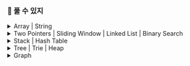 ### 🥕 풀 수 있지

<details>
<summary> Array | String </summary>
<div markdown="1">


- ✅ **필수**
  - [x]  [[Array / String] Merge Sorted Array](https://velog.io/@haden/LeetCode-88.-Merge-Sorted-Array)
  - [x]  [[Array / String] Remove Element](https://velog.io/@haden/LeetCode-27.-Remove-Element)
  - [x]  [[Array / String] Remove Duplicates from Sorted Array](https://velog.io/@haden/LeetCode-26.-Remove-Duplicates-from-Sorted-Array)
  - [x]  [[Array / String] Remove Duplicates from Sorted Array II](https://velog.io/@haden/LeetCode-80.-Remove-Duplicates-from-Sorted-Array-II)
  - [x]  [[Array / String] Majority Element](https://velog.io/@haden/LeetCode-169.-Majority-Element)
  - [x]  [[Array / String] Rotate Array](https://velog.io/@haden/LeetCode-189.-Rotate-Array-7lgt6x76)
  - [x]  [[Array / String] Best Time to Buy and Sell Stock](https://velog.io/@haden/LeetCode-121.-Best-Time-to-Buy-and-Sell-Stock)
  - [x]  [[Array / String] Best Time to Buy and Sell Stock II](https://velog.io/@haden/LeetCode-122.-Best-Time-to-Buy-and-Sell-Stock-II)
  - [x]  [[Array / String] Jump Game](https://velog.io/@haden/LeetCode-55.-Jump-Game)
- ☑️ **선택**
  - [ ]  [[Array / String] Jump Game II](https://leetcode.com/problems/jump-game-ii/?envType=study-plan-v2&envId=top-interview-150)
  - [ ]  [[Array / String] H-Index](https://leetcode.com/problems/h-index/?envType=study-plan-v2&envId=top-interview-150)
  - [ ]  [[Array / String] Insert Delete GetRandom O(1)](https://leetcode.com/problems/insert-delete-getrandom-o1/?envType=study-plan-v2&envId=top-interview-150)
  - [ ]  [[Array / String] Product of Array Except Self](https://leetcode.com/problems/product-of-array-except-self/?envType=study-plan-v2&envId=top-interview-150)
  - [ ]  [[Array / String] Gas Station](https://leetcode.com/problems/gas-station/?envType=study-plan-v2&envId=top-interview-150)
  - [ ]  [[Array / String] Candy](https://leetcode.com/problems/candy/?envType=study-plan-v2&envId=top-interview-150)
  - [ ]  [[Array / String] Integer to Roman](https://leetcode.com/problems/integer-to-roman/?envType=study-plan-v2&envId=top-interview-150)
  - [ ]  [[Array / String] Reverse Words in a String](https://leetcode.com/problems/reverse-words-in-a-string/?envType=study-plan-v2&envId=top-interview-150)
  - [ ]  [[Array / String] Zigzag Conversion](https://leetcode.com/problems/zigzag-conversion/?envType=study-plan-v2&envId=top-interview-150)
</div>
</details>


<details>
<summary> Two Pointers | Sliding Window | Linked List | Binary Search </summary>
<div markdown="1">

- ✅ **필수**
  - [x]  [[Two Pointers] Valid Palindrome](https://velog.io/@haden/LeetCode-125.-Valid-Palindrome)
  - [x]  [[Two Pointers] Two Sum II - Input Array Is Sorted](https://velog.io/@haden/LeetCode-167.-Two-Sum-II-Input-Array-Is-Sorted)
  - [x]  [[Sliding Window] Minimum Size Subarray Sum](https://velog.io/@haden/LeetCode-209.-Minimum-Size-Subarray-Sum)
  - [x]  [[Sliding Window] Longest Substring Without Repeating Characters](https://velog.io/@haden/LeetCode-3.-Longest-Substring-Without-Repeating-Characters)
  - [x]  [[Linked List] Linked List Cycle](https://velog.io/@haden/LeetCode-141.-Linked-List-Cycle)
  - [x]  [[Linked List] Add Two Numbers](https://velog.io/@haden/LeetCode-2.-Add-Two-Numbers)
  - [x]  [[Linked List] Merge Two Sorted Lists](https://velog.io/@haden/LeetCode-21.-Merge-Two-Sorted-Lists)
  - [x]  [[Binary Search] Search Insert Position](https://velog.io/@haden/LeetCode-35.-Search-Insert-Position)
  - [ ]  [[Binary Search] Find Peak Element](https://leetcode.com/problems/find-peak-element/?envType=study-plan-v2&envId=top-interview-150)
  - [ ]  [[Binary Search] Search in Rotated Sorted Array](https://leetcode.com/problems/search-in-rotated-sorted-array/?envType=study-plan-v2&envId=top-interview-150)
  - [ ]  [[Binary Search] Find Minimum in Rotated Sorted Array](https://leetcode.com/problems/find-minimum-in-rotated-sorted-array/?envType=study-plan-v2&envId=top-interview-150)
- ☑️ **선택**
  - [ ]  [Linked List] Copy List with Random Pointer
  - [ ]  [Linked List] Reverse Linked List II
  - [ ]  [Linked List] Reverse Nodes in k-Group
  - [ ]  [Linked List] Remove Nth Node From End of List
  - [ ]  [Linked List] Rotate List
  - [ ]  [Linked List] LRU Cache

</div>
</details>


<details>
<summary> Stack | Hash Table </summary>
<div markdown="1">

- ✅ **필수**
  - [x]  [[Stack] Min Stack](https://leetcode.com/problems/min-stack/?envType=study-plan-v2&envId=top-interview-150)
  - [x]  [[Stack] Evaluate Reverse Polish Notation](https://leetcode.com/problems/evaluate-reverse-polish-notation/?envType=study-plan-v2&envId=top-interview-150)
  - [x]  [[Hash Table] Two Sum](https://leetcode.com/problems/two-sum/?envType=study-plan-v2&envId=top-interview-150)
  - [x]  [[Hash Table] Contains Duplicate II](https://leetcode.com/problems/contains-duplicate-ii/?envType=study-plan-v2&envId=top-interview-150)
  - [x]  [[Hash Table] Ransom Note](https://leetcode.com/problems/ransom-note/?envType=study-plan-v2&envId=top-interview-150)
  - [x]  [[Hash Table] Valid Anagram](https://leetcode.com/problems/valid-anagram/?envType=study-plan-v2&envId=top-interview-150)
- ☑️ **선택**
  - [ ]  [[Hash Table] Isomorphic Strings](https://leetcode.com/problems/isomorphic-strings/?envType=study-plan-v2&envId=top-interview-150)
  - [ ]  [[Hash Table] Word Pattern](https://leetcode.com/problems/word-pattern/?envType=study-plan-v2&envId=top-interview-150)
  - [ ]  [[Hash Table] Group Anagrams](https://leetcode.com/problems/group-anagrams/?envType=study-plan-v2&envId=top-interview-150)
  - [ ]  [[Hash Table] Happy Number](https://leetcode.com/problems/happy-number/?envType=study-plan-v2&envId=top-interview-150)
  - [ ]  [[Hash Table] Longest Consecutive Sequence](https://leetcode.com/problems/longest-consecutive-sequence/?envType=study-plan-v2&envId=top-interview-150)

</div>
</details>

<details>
<summary> Tree | Trie | Heap </summary>
<div markdown="1">

- ✅ **필수**
  - [x]  화이트 보드에 Linked List 설명 영상 촬영
  - [x]  [[Binary Search Tree (BST)] Minimum Absolute Difference in BST](https://leetcode.com/problems/minimum-absolute-difference-in-bst/?envType=study-plan-v2&envId=top-interview-150)
  - [x]  [[Binary Search Tree (BST)] Kth Smallest Element in a BST](https://leetcode.com/problems/kth-smallest-element-in-a-bst/?envType=study-plan-v2&envId=top-interview-150)
  - [x]  [[Binary Tree BFS (Breadth-First Search)] Binary Tree Right Side View](https://leetcode.com/problems/binary-tree-right-side-view/?envType=study-plan-v2&envId=top-interview-150)
  - [x]  [[Binary Tree BFS (Breadth-First Search)] Average of Levels in Binary Tree](https://leetcode.com/problems/average-of-levels-in-binary-tree/?envType=study-plan-v2&envId=top-interview-150)
  - [ ]  [[Trie] Implement Trie (Prefix Tree)](https://leetcode.com/problems/implement-trie-prefix-tree/?envType=study-plan-v2&envId=top-interview-150)
  - [ ]  [[Trie] Design Add and Search Words Data Structure](https://leetcode.com/problems/design-add-and-search-words-data-structure/?envType=study-plan-v2&envId=top-interview-150)
  - [ ]  [[Trie] Word Search II](https://leetcode.com/problems/word-search-ii/?envType=study-plan-v2&envId=top-interview-150)
  - [ ]  [[Heap] Kth Largest Element in an Array](https://leetcode.com/problems/kth-largest-element-in-an-array/?envType=study-plan-v2&envId=top-interview-150)
  - [ ]  [[Heap] Find K Pairs with Smallest Sums](https://leetcode.com/problems/find-k-pairs-with-smallest-sums/?envType=study-plan-v2&envId=top-interview-150)
- ☑️ 선택
  - [ ]  [[Heap] Find Median from Data Stream](https://leetcode.com/problems/find-median-from-data-stream/?envType=study-plan-v2&envId=top-interview-150)

</div>
</details>

<details>
<summary> Graph </summary>
<div markdown="1">

- ✅ 필수
  - [x]  [[Graph] Clone Graph](https://leetcode.com/problems/clone-graph/?envType=study-plan-v2&envId=top-interview-150)
  - [x]  [[Graph BFS (Breadth-First Search)] Snakes and Ladders](https://leetcode.com/problems/snakes-and-ladders/?envType=study-plan-v2&envId=top-interview-150)
- ☑️ 선택
  - [ ]  [[Graph BFS (Breadth-First Search)] Word Ladder](https://leetcode.com/problems/word-ladder/?envType=study-plan-v2&envId=top-interview-150)
</div>
</details>